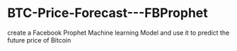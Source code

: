 # BTC-Price-Forecast---FBProphet
create a Facebook Prophet Machine learning Model and use it to predict the future price of Bitcoin
